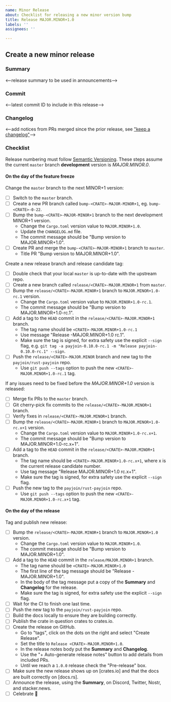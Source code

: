 ```yaml
---
name: Minor Release
about: Checklist for releasing a new minor version bump
title: Release MAJOR.MINOR+1.0
labels: ''
assignees: ''

---
```


## Create a new minor release

### Summary

<--release summary to be used in announcements-->

### Commit

<--latest commit ID to include in this release-->

### Changelog

<--add notices from PRs merged since the prior release, see ["keep a changelog"]-->

### Checklist

Release numbering must follow [Semantic Versioning]. These steps assume the current `master`
branch **development** version is *MAJOR.MINOR.0*.

#### On the day of the feature freeze

Change the `master` branch to the next MINOR+1 version:

- [ ] Switch to the `master` branch.
- [ ] Create a new PR branch called `bump-<CRATE>-MAJOR-MINOR+1`, eg. `bump-<CRATE>-0-22`.
- [ ] Bump the `bump-<CRATE>-MAJOR-MINOR+1` branch to the next development MINOR+1 version.
  - Change the `Cargo.toml` version value to `MAJOR.MINOR+1.0`.
  - Update the `CHANGELOG.md` file.
  - The commit message should be "Bump <CRATE> version to MAJOR.MINOR+1.0".
- [ ] Create PR and merge the `bump-<CRATE>-MAJOR-MINOR+1` branch to `master`.
  - Title PR "Bump <CRATE> version to MAJOR.MINOR+1.0".

Create a new release branch and release candidate tag:

- [ ] Double check that your local `master` is up-to-date with the upstream repo.
- [ ] Create a new branch called `release/<CRATE>-MAJOR.MINOR+1` from `master`.
- [ ] Bump the `release/<CRATE>-MAJOR.MINOR+1` branch to `MAJOR.MINOR+1.0-rc.1` version.
  - Change the `Cargo.toml` version value to `MAJOR.MINOR+1.0-rc.1`.
  - The commit message should be "Bump <CRATE> version to MAJOR.MINOR+1.0-rc.1".
- [ ] Add a tag to the `HEAD` commit in the `release/<CRATE>-MAJOR.MINOR+1` branch.
  - The tag name should be `<CRATE>-MAJOR.MINOR+1.0-rc.1`
  - Use message "Release <CRATE>-MAJOR.MINOR+1.0 rc.1".
  - Make sure the tag is signed, for extra safety use the explicit `--sign` flag, e.g. `git tag -a payjoin-0.10.0-rc.1 -m "Release payjoin-0.10.0-rc.1" --sign`.
- [ ] Push the `release/<CRATE>-MAJOR.MINOR` branch and new tag to the `payjoin/rust-payjoin` repo.
  - Use `git push --tags` option to push the new `<CRATE>-MAJOR.MINOR+1.0-rc.1` tag.

If any issues need to be fixed before the *MAJOR.MINOR+1.0* version is released:

- [ ] Merge fix PRs to the `master` branch.
- [ ] Git cherry-pick fix commits to the `release/<CRATE>-MAJOR.MINOR+1` branch.
- [ ] Verify fixes in `release/<CRATE>-MAJOR.MINOR+1` branch.
- [ ] Bump the `release/<CRATE>-MAJOR.MINOR+1` branch to `MAJOR.MINOR+1.0-rc.x+1` version.
  - Change the `Cargo.toml` version value to `MAJOR.MINOR+1.0-rc.x+1`.
  - The commit message should be "Bump version to MAJOR.MINOR+1.0-rc.x+1".
- [ ] Add a tag to the `HEAD` commit in the `release/<CRATE>-MAJOR.MINOR+1` branch.
  - The tag name should be `<CRATE>-MAJOR.MINOR+1.0-rc.x+1`, where x is the current release candidate number.
  - Use tag message "Release <CRATE> MAJOR.MINOR+1.0 rc.x+1".
  - Make sure the tag is signed, for extra safety use the explicit `--sign` flag.
- [ ] Push the new tag to the `payjoin/rust-payjoin` repo.
  - Use `git push --tags` option to push the new `<CRATE>-MAJOR.MINOR+1.0-rc.x+1` tag.

#### On the day of the release

Tag and publish new release:

- [ ] Bump the `release/<CRATE>-MAJOR.MINOR+1` branch to `MAJOR.MINOR+1.0` version.
  - Change the `Cargo.toml` version value to `MAJOR.MINOR+1.0`.
  - The commit message should be "Bump <CRATE> version to MAJOR.MINOR+1.0".
- [ ] Add a tag to the `HEAD` commit in the `release/MAJOR.MINOR+1` branch.
  - The tag name should be `<CRATE>-MAJOR.MINOR+1.0`
  - The first line of the tag message should be "Release <CRATE>-MAJOR.MINOR+1.0".
  - In the body of the tag message put a copy of the **Summary** and **Changelog** for the release.
  - Make sure the tag is signed, for extra safety use the explicit `--sign` flag.
- [ ] Wait for the CI to finish one last time.
- [ ] Push the new tag to the `payjoin/rust-payjoin` repo.
- [ ] Build the docs locally to ensure they are building correctly.
- [ ] Publish the crate in question crates to crates.io.
- [ ] Create the release on GitHub.
  - Go to "tags", click on the dots on the right and select "Create Release".
  - Set the title to `Release <CRATE>-MAJOR.MINOR+1.0`.
  - In the release notes body put the **Summary** and **Changelog**.
  - Use the "+ Auto-generate release notes" button to add details from included PRs.
  - Until we reach a `1.0.0` release check the "Pre-release" box.
- [ ] Make sure the new release shows up on [crates.io] and that the docs are built correctly on [docs.rs].
- [ ] Announce the release, using the **Summary**, on Discord, Twitter, Nostr, and stacker.news.
- [ ] Celebrate 🎉

[Semantic Versioning]: https://semver.org/
["keep a changelog"]: https://keepachangelog.com/en/1.0.0/

